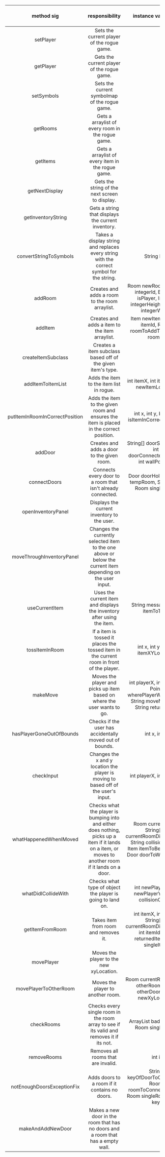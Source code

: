 | method sig | responsibility | instance vars used | other class methods called | objects used with method calls | lines of code |
|:----------:|:--------------:|:------------------:|:--------------------------:|:------------------------------:|:-------------:|
|setPlayer|Sets the current player of the rogue game.||||3
|getPlayer|Gets the current player of the rogue game.||||3
|setSymbols|Sets the current symbolmap of the rogue game.||||3
|getRooms|Gets a arraylist of every room in the rogue game.||||3
|getItems|Gets a arraylist of every item in the rogue game.||||3
|getNextDisplay|Gets the string of the next screen to display.||||3
|getInventoryString|Gets a string that displays the current inventory.||||3
|convertStringToSymbols|Takes a display string and replaces every string with the correct symbol for the string.|String key|keySet, replaceAll, trim, get, toString|String key|4
|addRoom|Creates and adds a room to the room arraylist.|Room newRoom, Integer integerId, Boolean isPlayer, Integer integerHeight, Integer integerWidth|decode, get, parseBoolean, toString, booleanValue, setPlayer, setCurrentRoom, setId, setWidth, setHeight, setDoor, addDoor, setRogue, updateDisplayRoom, getRooms, add|String, Room, Integer, Player|20
|addItem|Creates and adds a item to the item arraylist.|Item newItem, Integer itemId, Room roomToAddTo, Integer roomId|createItemSubclass, get, decode, setId, setName, setType, setDescription, getRooms, getId, addItemToRoom, updateDisplayRoom, putItemInRoomInCorrectPosition|String, Room, Integer|20
|createItemSubclass|Creates a item subclass based off of the given item's type.||get, equals|String|15
|addItemToItemList|Adds the item to the item list in rogue.|int itemX, int itemY, Point newItemLocation|decode, get, setXYLocation, add|Point, String ,Item|11
|putItemInRoomInCorrectPosition|Adds the item to the given room and ensures the item is placed in the correct position.|int x, int y, boolean isItemInCorrectLocation|addItem, getWidth, setXYLocation, getRoomItems, remove|Item|20
|addDoor|Creates and adds a door to the given room.|String[] doorStringArray, int doorConnectedRoomId, int wallPosition|equals, split, decode|String|15
|connectDoors|Connects every door to a room that isn't already connected.|Door doorHolder, Room tempRoom, String key, Room singleRoom|getRooms, getDoors, keySet, getDoor, getOtherRoomid, getId, getConnectedRooms, size, connectRoom|Room, String|16
|openInventoryPanel|Displays the current inventory to the user.||setMode, printInventory|Character|4
|moveThroughInventoryPanel|Changes the currently selected item to the one above or below the current item depending on the user input.||moveUpThroughInventory, moveDownThroughInventory, printInventory||8
|useCurrentItem|Uses the current item and displays the inventory after using the item.|String message, Item itemToToss|getMode, getCurrentItem, useItem, tossItemInRoom, getCurrentRoom, displayRoom, convertStringToSymbols, printInventoryWithoutSelection|Item|14
|tossItemInRoom|If a item is tossed it places the tossed item in the current room in front of the player.|int x, int y, Point itemXYLocation|getXyLocation, getX, setCurrentRoom, getCurrentRoom, putItemInRoomInCorrectPosition|Room,Item,Point|8
|makeMove|Moves the player and picks up item based on where the user wants to go.|int playerX, int playerY, Point wherePlayerWantsToGo, String moveMessage, String returnValue |getXyLocation, getX, getY, checkInput, hasPlayerGoneOutOfBounds, whatHappenedWhenIMoved, equals, getCurrentRoom, displayRoom, convertStringToSymbols|Character, Point|20
|hasPlayerGoneOutOfBounds|Checks if the user has accidentally moved out of bounds.|int x, int y|getX, getY, getCurrentRoom, getWidth, getHeight||12
|checkInput|Changes the x and y location the player is moving to based off of the user's input.|int playerX, int playerY|getXyLocation, getX, getY, setLocation|Integer|19
|whatHappenedWhenIMoved|Checks what the player is bumping into and either does nothing, picks up a item if it lands on a item, or moves to another room if it lands on a door.|Room currentRoom String[][] currentRoomDisplayArray, String collisionObject, Item itemToBePickedUp, Door doorToWalkthrough|movePlayer, getCurrentRoom, getRoomDisplayArray,whatDidICollideWith,getItemFromRoom,addItem,printInventoryWithoutSelection,movePlayer, getType, getDoor, valueOf, charAt, movePlayerToOtherRoom|String[][], Point, Player, Item, Character, Integer|20
|whatDidICollideWith|Checks what type of object the player is going to land on.|int newPlayerX, int newPlayerY, String collisionObject|getX, getY, equals, isDigit, charAt|String, Character, Integer|13
|getItemFromRoom|Takes item from room and removes it.|int itemX, int itemY, String[][] currentRoomDisplayArray, int itemId, Item returnedItem, Item singleItem|getX, getY, getRoomDisplayArray, decode, getRoomItems, getId, remove|String, Item|14
|movePlayer|Moves the player to the new xyLocation.||setXyLocation|Point|3
|movePlayerToOtherRoom|Moves the player to another room.|Room currentRoom, Room otherRoom, Door otherDoor, Point newXyLocation|getCurrentRoom, getOtherRoom, setPlayer, setCurrentRoom, equals, getDoor, setLocation, getWallPosition, getHeight, getDoor, movePlayer|Room, Player, String, Point|20
|checkRooms|Checks every single room in the room array to see if its valid and removes it if its not.|ArrayList<Room> badRoomList, Room singleRoom|verifyRoom, add, notEnoughDoorsExceptionFix, setCurrentRoom, connectDoors, removeRooms|Room, ArrayList<Room>|17
|removeRooms|Removes all rooms that are invalid.|int i|size, contains, get, remove, isPlayerInRoom, setCurrentRoom |Room, Integer|10
|notEnoughDoorsExceptionFix|Adds doors to a room if it contains no doors.|String keyOfDoorToConnectTo, Room roomToConnectDoorTo, Room singleRoom, String key|size, getDoors, keySet, getDoor, makeAndAddNewDoor|String, Room|19
|makeAndAddNewDoor|Makes a new door in the room that has no doors and a room that has a empty wall.||equals, setDoor, getId|String|20

